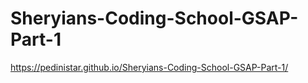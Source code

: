 # Sheryians-Coding-School-GSAP-Part-1



https://pedinistar.github.io/Sheryians-Coding-School-GSAP-Part-1/
